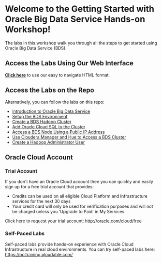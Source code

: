 # Welcome to the Getting Started with Oracle Big Data Service Hands-on Workshop!

The labs in this workshop walk you through all the steps to get started using Oracle Big Data Service (BDS).

## Access the Labs Using Our Web Interface
<!-- Add the link to the top level of your HOL folder -->

**[Click here](https://lauranserhal.github.io/learning-library/data-management-library/big-data/bds/bds-quickstart-workshop)** to use our easy to navigate HTML format.


## Access the Labs on the Repo
<!-- Add local links to the content.md files in your project -->
Alternatively, you can follow the labs on this repo:

- [Introduction to Oracle Big Data Service](./bds-quickstart-workshop/bds-quickstart-workshop/intro.md)
- [Setup the BDS Environment](./bds-getting-started/bds-getting-started.md)
- [Create a BDS Hadoop Cluster](./bds-create-cluster/bds-create-cluster.md)
- [Add Oracle Cloud SQL to the Cluster](./bds-add-cloud-sql/bds-add-cloud-sql.md)
- [Access a BDS Node Using a Public IP Address](./bds-access-utility-node\bds-access-utility-node.md)
- [Use Cloudera Manager and Hue to Access a BDS Cluster](./bds-use-cm-hue-access-cluster\bds-use-cm-hue-access-cluster.md)
- [Create a Hadoop Administrator User](./bds-create-hadoop-user\bds-create-hadoop-user.md)


<!-- Keep this content -->
## Oracle Cloud Account

### Trial Account
If you don't have an Oracle Cloud account then you can quickly and easily sign up for a free trial account that provides:
- Credits can be used on all eligible Cloud Platform and Infrastructure services for the next 30 days
- Your credit card will only be used for verification purposes and will not be charged unless you 'Upgrade to Paid' in My Services

Click here to request your trial account: http://oracle.com/cloud/free

### Self-Paced Labs
Self-paced labs provide hands-on experience with Oracle Cloud Infrastructure in real cloud environments. You can try self-paced labs here: https://ocitraining.qloudable.com/
